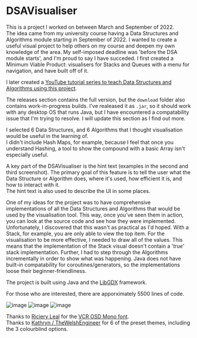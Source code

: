 # DSAVisualiser

This is a project I worked on between March and September of 2022.  
The idea came from my university course having a Data Structures and Algorithms module starting in September of 2022.
I wanted to create a useful visual project to help others on my course and deepen my own knowledge of the area.
My self-imposed deadline was 'before the DSA module starts', and I'm proud to say I have succeded.
I first created a Minimum Viable Product: visualisers for Stacks and Queues with a menu for navigation, and have built off of it.

I later created a <a href="https://www.youtube.com/playlist?list=PLWuRbZ_7VbDzPBkY5h0Wb_b25q0ta16V-">YouTube
tutorial series to teach Data Structures and Algorithms using this project</a>.


The releases section contains the full version, but the `download` folder also contains work-in-progress builds.
I've realeased it as `.jar`, so it should work with any desktop OS that runs Java, but I have encountered a compatability issue that I'm trying to resolve.
I will update this section as I find out more.

I selected 6 Data Structures, and 6 Algorithms that I thought visualisation would be useful in the learning of.  
I didn't include Hash Maps, for example, because I feel that once you understand Hashing, a tool to show the compound with a basic Array isn't especially useful.

A key part of the DSAVisualiser is the hint text (examples in the second and third screenshot).
The primary goal of this feature is to tell the user what the Data Structure or Algorithm does, where it's used, how efficient it is, and how to interact with it.  
The hint text is also used to describe the UI in some places.

One of my ideas for the project was to have comprehensive implementations of all the Data Structures and Algorithms that would be used by the visualisation tool.
This way, once you've seen them in action, you can look at the source code and see how they were implemented.  
Unfortunately, I discovered that this wasn't as practical as I'd hoped.
With a Stack, for example, you are only able to view the top item.
For the visualisation to be more effective, I needed to draw all of the values. This means that the implementation of the Stack visual doesn't contain a '*true*' stack implementation. 
Further, I had to step through the Algorithms incrementally in order to show what was happening.
Java does not have built-in compatability for coroutines/generators, so the implementations loose their beginner-friendliness.

The project is built using Java and the <a href="https://github.com/libgdx/libgdx">LibGDX</a> framework.

For those who are interested, there are apporximately 5500 lines of code.

![image](https://user-images.githubusercontent.com/97246704/192095688-b48f1faa-4f02-4ca6-9f1d-4628f7d0924a.png)
![image](https://user-images.githubusercontent.com/97246704/192096764-a850e61b-7dcc-4917-be43-253f38340592.png)
![image](https://user-images.githubusercontent.com/97246704/192096212-8b13abe0-6608-40fb-97da-e6c2bae8e92a.png)


Thanks to <a href="https://www.dafont.com/mrmanet.d5509">Riciery Leal</a> for the <a href="https://www.dafont.com/vcr-osd-mono.font">VCR OSD Mono font</a>.  
Thanks to <a href="https://github.com/TheWelshEngineer">Kathryn / TheWelshEngineer</a> for 6 of the preset themes, including the 3 colourblind options.

